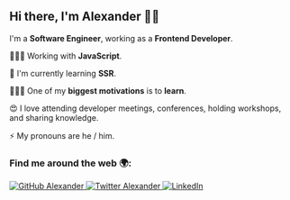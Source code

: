 ## Hi there, I'm Alexander 👋🏽

I'm a **Software Engineer**, working as a **Frontend Developer**. 

👨🏽‍💻 Working with **JavaScript**.

🌱 I'm currently learning **SSR**.

👨🏽‍🎓 One of my **biggest motivations** is to **learn**.

😍 I love attending developer meetings, conferences, holding workshops, and sharing knowledge.

⚡ My pronouns are he / him.

### Find me around the web 🌍:

<p align="left">
    <a href="https://github.com/mralexsaavedra">
        <img src="https://img.shields.io/github/followers/mralexsaavedra.svg?label=GitHub&style=social" alt="GitHub Alexander">
    </a>
    <a href="https://twitter.com/mralexsaavedra">
        <img src="https://img.shields.io/twitter/follow/mralexsaavedra?label=Twitter&style=social" alt="Twitter Alexander">
    </a>
    <a href="https://www.linkedin.com/in/mralexsaavedra">
        <img src="https://img.shields.io/badge/LinkedIn--_.svg?style=social&logo=linkedin" alt="LinkedIn">
    </a>
</p>
